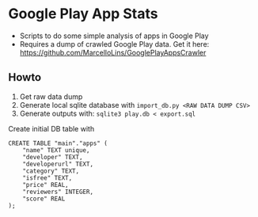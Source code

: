 # Google Play App Stats

* Scripts to do some simple analysis of apps in Google Play
* Requires a dump of crawled Google Play data. Get it here: https://github.com/MarcelloLins/GooglePlayAppsCrawler

## Howto
1. Get raw data dump
1. Generate local sqlite database with `import_db.py <RAW DATA DUMP CSV>`
2. Generate outputs with: `sqlite3 play.db < export.sql`



Create initial DB table with
```
CREATE TABLE "main"."apps" (
    "name" TEXT unique,
    "developer" TEXT,
    "developerurl" TEXT,
    "category" TEXT,
    "isfree" TEXT,
    "price" REAL,
    "reviewers" INTEGER,
    "score" REAL
);
```

